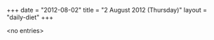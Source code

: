 +++
date = "2012-08-02"
title = "2 August 2012 (Thursday)"
layout = "daily-diet"
+++


\<no entries\>
